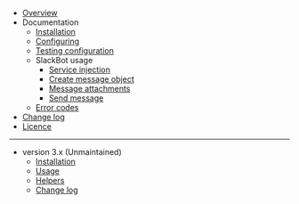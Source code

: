* [Overview](/)
* Documentation
    * [Installation](4x/installation.md)
    * [Configuring](4x/configuring.md)
    * [Testing configuration](4x/testing.md)
    * SlackBot usage
        * [Service injection](4x/usage-injection.md)
        * [Create message object](4x/usage-dto-message.md)
        * [Message attachments](4x/usage-dto-attachment.md)
        * [Send message](4x/usage-send.md)
    * [Error codes](4x/error-codes.md)
* [Change log](4x/changelog.md)
* [Licence](licence.md)

---

* version 3.x (Unmaintained)
    * [Installation](3x/installation.md)
    * [Usage](3x/usage.md)
    * [Helpers](3x/helpers.md)
    * [Change log](3x/changelog.md)
